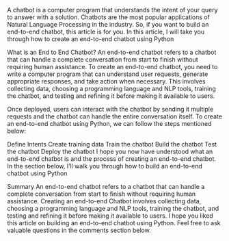A chatbot is a computer program that understands the intent of your query to answer with a solution. Chatbots are the most popular applications of Natural Language Processing in the industry. So, if you want to build an end-to-end chatbot, this article is for you. In this article, I will take you through how to create an end-to-end chatbot using Python


What is an End to End Chatbot?
An end-to-end chatbot refers to a chatbot that can handle a complete conversation from start to finish without requiring human assistance. To create an end-to-end chatbot, you need to write a computer program that can understand user requests, generate appropriate responses, and take action when necessary. This involves collecting data, choosing a programming language and NLP tools, training the chatbot, and testing and refining it before making it available to users. 

Once deployed, users can interact with the chatbot by sending it multiple requests and the chatbot can handle the entire conversation itself. To create an end-to-end chatbot using Python, we can follow the steps mentioned below:

Define Intents
Create training data
Train the chatbot
Build the chatbot
Test the chatbot
Deploy the chatbot
I hope you now have understood what an end-to-end chatbot is and the process of creating an end-to-end chatbot. In the section below, I’ll walk you through how to build an end-to-end chatbot using Python

Summary
An end-to-end chatbot refers to a chatbot that can handle a complete conversation from start to finish without requiring human assistance. Creating an end-to-end Chatbot involves collecting data, choosing a programming language and NLP tools, training the chatbot, and testing and refining it before making it available to users. I hope you liked this article on building an end-to-end chatbot using Python. Feel free to ask valuable questions in the comments section below.
